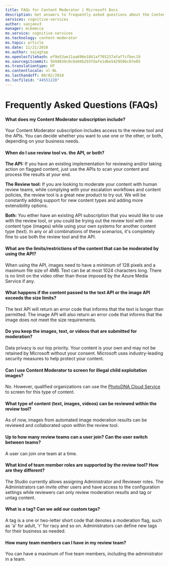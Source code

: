 ```yaml
---
title: FAQs for Content Moderator | Microsoft Docs
description: Get answers to frequently asked questions about the Content Moderator.
services: cognitive-services
author: sanjeev3
manager: mikemcca
ms.service: cognitive-services
ms.technology: content-moderator
ms.topic: article
ms.date: 11/21/2016
ms.author: sajagtap
ms.openlocfilehash: ef9e53ae11aa696e1841af705237afaf7cfbec19
ms.sourcegitcommit: 5b9d839c0c0a94b293fdafe1d6e5429506c07e05
ms.translationtype: HT
ms.contentlocale: nl-NL
ms.lasthandoff: 08/02/2018
ms.locfileid: "44551228"
---
```

# <a name="frequently-asked-questions-faqs"></a>Frequently Asked Questions (FAQs) #

#### <a name="what-does-my-content-moderator-subscription-include"></a>What does my Content Moderator subscription include? ####
Your Content Moderator subscription includes access to the review tool and the APIs. You can decide whether you want to use one or the other, or both, depending on your business needs.

#### <a name="when-do-i-use-review-tool-vs-the-api-or-both"></a>When do I use review tool vs. the API, or both? ####
**The API:** If you have an existing implementation for reviewing and/or taking action on flagged content, just use the APIs to scan your content and process the results at your end.

**The Review tool:** If you are looking to moderate your content with human review teams, while complying with your escalation workflows and content policies, the review tool is a great new product to try out. We will be constantly adding support for new content types and adding more extensibility options.

**Both:** You either have an existing API subscription that you would like to use with the review tool, or you could be trying out the review tool with one content type (images) while using your own systems for another content type (text). In any or all combinations of these scenarios, it's completely fine to use both the review tool and the API.

#### <a name="what-are-the-limitsrestrictions-of-the-content-that-can-be-moderated-by-using-the-api"></a>What are the limits/restrictions of the content that can be moderated by using the API? ####
When using the API, images need to have a minimum of 128 pixels and a maximum file size of 4MB. Text can be at most 1024 characters long. There is no limit on the video other than those imposed by the Azure Media Service if any.

#### <a name="what-happens-if-the-content-passed-to-the-text-api-or-the-image-api-exceeds-the-size-limits"></a>What happens if the content passed to the text API or the image API exceeds the size limits? ####
The text API will return an error code that informs that the text is longer than permitted. The image API will also return an error code that informs that the image does not meet the size requirements.

#### <a name="do-you-keep-the-images-text-or-videos-that-are-submitted-for-moderation"></a>Do you keep the images, text, or videos that are submitted for moderation? ####
Data privacy is our top priority. Your content is your own and may not be retained by Microsoft without your consent. Microsoft uses industry-leading security measures to help protect your content.

#### <a name="can-i-use-content-moderator-to-screen-for-illegal-child-exploitation-images"></a>Can I use Content Moderator to screen for illegal child exploitation images? ####
No. However, qualified organizations can use the [PhotoDNA Cloud Service](https://www.microsoft.com/photodna "Microsoft PhotoDNA Cloud Service") to screen for this type of content.

#### <a name="what-type-of-content-text-images-videos-can-be-reviewed-within-the-review-tool"></a>What type of content (text, images, videos) can be reviewed within the review tool? ####
As of now, images from automated image moderation results can be reviewed and collaborated upon within the review tool.

#### <a name="up-to-how-many-review-teams-can-a-user-join-can-the-user-switch-between-teams"></a>Up to how many review teams can a user join? Can the user switch between teams? ####
A user can join one team at a time.

#### <a name="what-kind-of-team-member-roles-are-supported-by-the-review-tool-how-are-they-different"></a>What kind of team member roles are supported by the review tool? How are they different? ####
The Studio currently allows assigning Administrator and Reviewer roles. The Administrators can invite other users and have access to the configuration settings while reviewers can only review moderation results and tag or untag content.

#### <a name="what-is-a-tag-can-we-add-our-custom-tags"></a>What is a tag? Can we add our custom tags? ####
A tag is a one or two-letter short code that denotes a moderation flag, such as 'a' for adult, 'r' for racy and so on. Administrators can define new tags for their business as needed.

#### <a name="how-many-team-members-can-i-have-in-my-review-team"></a>How many team members can I have in my review team? ####
You can have a maximum of five team members, including the administrator in a team.
